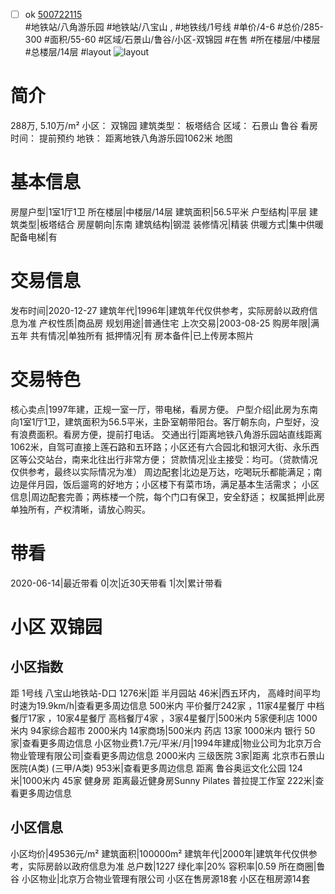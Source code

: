 - [ ] ok [500722115](https://bj.5i5j.com/ershoufang/500722115.html)  
 #地铁站/八角游乐园 #地铁站/八宝山 ,  #地铁线/1号线
#单价/4-6 #总价/285-300 #面积/55-60   #区域/石景山/鲁谷/小区-双锦园 #在售 #所在楼层/中楼层 #总楼层/14层 #layout 
![layout](http://image2.5i5j.com//group1/M00/F3/26/CgqJMV7biZeAcFsaAAGX3fH6HSE237.jpg_P5.jpg) 
# 简介 
 288万,  5.10万/m² 
小区： 双锦园
建筑类型： 板塔结合
区域： 石景山 鲁谷
看房时间： 提前预约
地铁： 距离地铁八角游乐园1062米 地图
# 基本信息 
 房屋户型|1室1厅1卫
所在楼层|中楼层/14层
建筑面积|56.5平米
户型结构|平层
建筑类型|板塔结合
房屋朝向|东南
建筑结构|钢混
装修情况|精装
供暖方式|集中供暖
配备电梯|有
# 交易信息 
 发布时间|2020-12-27
建筑年代|1996年|建筑年代仅供参考，实际房龄以政府信息为准
产权性质|商品房
规划用途|普通住宅
上次交易|2003-08-25
购房年限|满五年
共有情况|单独所有
抵押情况|有
房本备件|已上传房本照片
# 交易特色 
 核心卖点|1997年建，正规一室一厅，带电梯，看房方便。
户型介绍|此房为东南向1室1厅1卫，建筑面积为56.5平米，主卧室朝带阳台。客厅朝东向，户型好，没有浪费面积。看房方便，提前打电话。
交通出行|距离地铁八角游乐园站直线距离1062米，自驾可直接上莲石路和五环路；小区还有六合园北和银河大街、永乐西区等公交站台，南来北往出行非常方便；
贷款情况|业主接受：均可。（贷款情况仅供参考，最终以实际情况为准）
周边配套|北边是万达，吃喝玩乐都能满足；南边是伴月园，饭后遛弯的好地方；小区楼下有菜市场，满足基本生活需求；
小区信息|周边配套完善；两栋楼一个院，每个门口有保卫，安全舒适；
权属抵押|此房单独所有，产权清晰，请放心购买。
# 带看 
 2020-06-14|最近带看	 0|次|近30天带看	 1|次|累计带看
# 小区 双锦园
## 小区指数 
 距 1号线 八宝山地铁站-D口 1276米|距 半月园站 46米|西五环内， 高峰时间平均时速为19.9km/h|查看更多周边信息
500米内 平价餐厅242家 ，11家4星餐厅
中档餐厅17家 ，10家4星餐厅
高档餐厅4家 ，3家4星餐厅|500米内 5家便利店
1000米内 94家综合超市
2000米内 14家商场|500米内 药店 13家
1000米内 银行 50家|查看更多周边信息
小区物业费1.7元/平米/月|1994年建成|物业公司为北京万合物业管理有限公司|查看更多周边信息
2000米内 三级医院 3家|距离 北京市石景山医院(A类) (三甲/A类) 953米|查看更多周边信息
距离 鲁谷奥运文化公园 124米|1000米内 45家 健身房
距离最近健身房Sunny Pilates 普拉提工作室 222米|查看更多周边信息
## 小区信息 
 小区均价|49536元/m²
建筑面积|100000m²
建筑年代|2000年|建筑年代仅供参考，实际房龄以政府信息为准
总户数|1227
绿化率|20%
容积率|0.59
所在商圈|鲁谷
小区物业|北京万合物业管理有限公司
小区在售房源18套
小区在租房源14套
